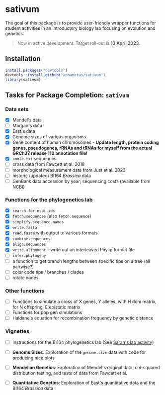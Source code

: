 # sativum

The goal of this package is to provide user-friendly wrapper functions for student activities in an introductory biology lab focusing on evolution and genetics.

> Now in active development. Target roll-out is **13 April 2023**.

## Installation

```R
install.packages("devtools")
devtools::install_github("aphanotus/sativum")
library(sativum)
```

## Tasks for Package Completion: `sativum`

### Data sets

- [x] Mendel's data
- [ ] Morgan's data
- [x] East's data
- [x] Genome sizes of various organisms
- [x] Gene content of human chromosomes - **Update length, protein coding genes, pseudogenes, rRNAs and tRNAs for myself from the actual GRCh37 release 110 annotation file!**
- [x] `anole.txt` sequences 
- [ ] cross data from Fawcett et al. 2018
- [ ] morphological measurement data from Just et al. 2023
- [ ] historic (updated) BI164 *Brassica* data
- [ ] GenBank data accession by year; sequencing costs (available from NCBI)

### Functions for the phylogenetics lab

- [x] `search.for.ncbi.ids`
- [x] `fetch.sequences` (also `fetch.sequence`)
- [X] `simplify.sequence.names`
- [x] `write.fasta`
- [x] `read.fasta` with output to various formats
- [x] `combine.sequences`
- [x] `align.sequences`
- [x] `write.alignment` - write out an interleaved Phylip format file
- [ ] `infer.phylogeny`
- [ ] a function to get branch lengths between specific tips on a tree (all pairwise?)
- [ ] color code tips / branches / clades
- [ ] rotate nodes

### Other functions

- [ ] Functions to simulate a cross of X genes, Y alleles, with H dom matrix, for N offspring, E epistatic matrix
- [ ] Functions for pop gen simulations
- [ ] Haldane's equation for recombination frequency by genetic distance

### Vignettes

- [ ] Instructions for the BI164 phylogenetics lab (See [Sarah's lab activity](https://docs.google.com/document/d/1q7_6T65jznl8OIv6nZ8lzWuxdYgz1WA2/edit?usp=sharing&ouid=109618221670730570824&rtpof=true&sd=true))
- [ ] **Genome Sizes**: Exploration of the `genome.size` data with code for producing nice plots
- [ ] **Mendelian Genetics**: Exploration of Mendel's original data, chi-squared distribution testing, and tests of data from Fawcett et al. 
- [ ] **Quantitative Genetics**: Exploration of East's quantitative data and the BI164 *Brassica* data


